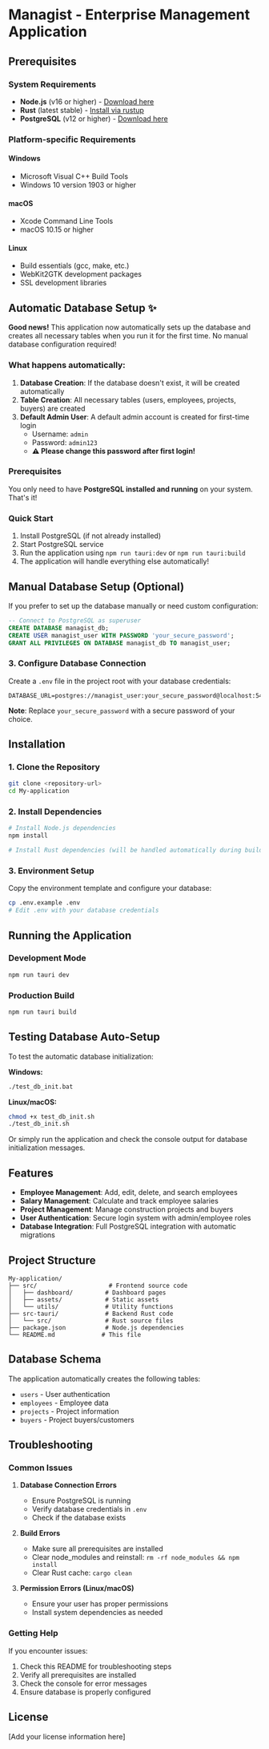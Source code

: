 # Managist - Enterprise Management Application

## Prerequisites

### System Requirements
- **Node.js** (v16 or higher) - [Download here](https://nodejs.org/)
- **Rust** (latest stable) - [Install via rustup](https://rustup.rs/)
- **PostgreSQL** (v12 or higher) - [Download here](https://www.postgresql.org/download/)

### Platform-specific Requirements

#### Windows
- Microsoft Visual C++ Build Tools
- Windows 10 version 1903 or higher

#### macOS
- Xcode Command Line Tools
- macOS 10.15 or higher

#### Linux
- Build essentials (gcc, make, etc.)
- WebKit2GTK development packages
- SSL development libraries

## Automatic Database Setup ✨

**Good news!** This application now automatically sets up the database and creates all necessary tables when you run it for the first time. No manual database configuration required!

### What happens automatically:
1. **Database Creation**: If the database doesn't exist, it will be created automatically
2. **Table Creation**: All necessary tables (users, employees, projects, buyers) are created
3. **Default Admin User**: A default admin account is created for first-time login
   - Username: `admin`
   - Password: `admin123`
   - **⚠️ Please change this password after first login!**

### Prerequisites
You only need to have **PostgreSQL installed and running** on your system. That's it!

### Quick Start
1. Install PostgreSQL (if not already installed)
2. Start PostgreSQL service
3. Run the application using `npm run tauri:dev` or `npm run tauri:build`
4. The application will handle everything else automatically!

## Manual Database Setup (Optional)

If you prefer to set up the database manually or need custom configuration:

```sql
-- Connect to PostgreSQL as superuser
CREATE DATABASE managist_db;
CREATE USER managist_user WITH PASSWORD 'your_secure_password';
GRANT ALL PRIVILEGES ON DATABASE managist_db TO managist_user;
```

### 3. Configure Database Connection
Create a `.env` file in the project root with your database credentials:

```env
DATABASE_URL=postgres://managist_user:your_secure_password@localhost:5432/managist_db
```

**Note**: Replace `your_secure_password` with a secure password of your choice.

## Installation

### 1. Clone the Repository
```bash
git clone <repository-url>
cd My-application
```

### 2. Install Dependencies
```bash
# Install Node.js dependencies
npm install

# Install Rust dependencies (will be handled automatically during build)
```

### 3. Environment Setup
Copy the environment template and configure your database:
```bash
cp .env.example .env
# Edit .env with your database credentials
```

## Running the Application

### Development Mode
```bash
npm run tauri dev
```

### Production Build
```bash
npm run tauri build
```

## Testing Database Auto-Setup

To test the automatic database initialization:

**Windows:**
```bash
./test_db_init.bat
```

**Linux/macOS:**
```bash
chmod +x test_db_init.sh
./test_db_init.sh
```

Or simply run the application and check the console output for database initialization messages.

## Features

- **Employee Management**: Add, edit, delete, and search employees
- **Salary Management**: Calculate and track employee salaries
- **Project Management**: Manage construction projects and buyers
- **User Authentication**: Secure login system with admin/employee roles
- **Database Integration**: Full PostgreSQL integration with automatic migrations

## Project Structure

```
My-application/
├── src/                    # Frontend source code
│   ├── dashboard/         # Dashboard pages
│   ├── assets/            # Static assets
│   └── utils/             # Utility functions
├── src-tauri/             # Backend Rust code
│   └── src/               # Rust source files
├── package.json           # Node.js dependencies
└── README.md             # This file
```

## Database Schema

The application automatically creates the following tables:
- `users` - User authentication
- `employees` - Employee data
- `projects` - Project information
- `buyers` - Project buyers/customers

## Troubleshooting

### Common Issues

1. **Database Connection Errors**
   - Ensure PostgreSQL is running
   - Verify database credentials in `.env`
   - Check if the database exists

2. **Build Errors**
   - Make sure all prerequisites are installed
   - Clear node_modules and reinstall: `rm -rf node_modules && npm install`
   - Clear Rust cache: `cargo clean`

3. **Permission Errors (Linux/macOS)**
   - Ensure your user has proper permissions
   - Install system dependencies as needed

### Getting Help

If you encounter issues:
1. Check this README for troubleshooting steps
2. Verify all prerequisites are installed
3. Check the console for error messages
4. Ensure database is properly configured

## License

[Add your license information here]
